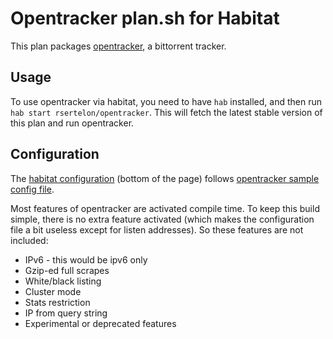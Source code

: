 # Opentracker plan.sh for Habitat

This plan packages [opentracker](https://erdgeist.org/arts/software/opentracker/), a bittorrent tracker.

## Usage

To use opentracker via habitat, you need to have `hab` installed, and then run `hab start rsertelon/opentracker`. This will fetch the latest stable version of this plan and run opentracker.

## Configuration

The [habitat configuration](https://bldr.habitat.sh/#/pkgs/rsertelon/opentracker/latest) (bottom of the page) follows [opentracker sample config file](https://erdgeist.org/gitweb/opentracker/tree/opentracker.conf.sample).

Most features of opentracker are activated compile time. To keep this build simple, there is no extra feature activated (which makes the configuration file a bit useless except for listen addresses). So these features are not included:

* IPv6 - this would be ipv6 only
* Gzip-ed full scrapes
* White/black listing
* Cluster mode
* Stats restriction
* IP from query string
* Experimental or deprecated features
